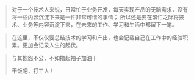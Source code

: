 > 对于一个技术人来说，日常忙于业务开发，每天实现产品的无脑需求，没有将一些内容沉淀下来是一件非常可惜的事情； 所以还是要在繁忙之际将技术、业务等内容沉淀下来，在未来的工作、学习和生活中都留下一笔。

> 在这里，不仅仅要总结技术的学习和产出，也会记载自己在工作中的经验积累。更加会记录人生的起伏。

> 与其抱怨不公，不如撸起袖子加油干
>
> 干饭吧，打工人！



​		